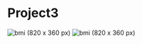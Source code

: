 # Project3
![bmi (820 x 360 px)](https://github.com/jismi123/Projects/blob/main/project3/Screenshot%20(278).png)
![bmi (820 x 360 px)](https://github.com/jismi123/Projects/blob/main/project3/Screenshot%20(280).png)
